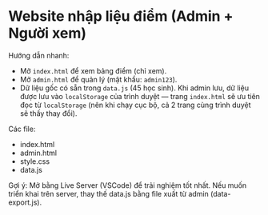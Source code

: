 # Website nhập liệu điểm (Admin + Người xem)

Hướng dẫn nhanh:
- Mở `index.html` để xem bảng điểm (chỉ xem).
- Mở `admin.html` để quản lý (mật khẩu: `admin123`).
- Dữ liệu gốc có sẵn trong `data.js` (45 học sinh). Khi admin lưu, dữ liệu được lưu vào `localStorage` của trình duyệt — trang `index.html` sẽ ưu tiên đọc từ `localStorage` (nên khi chạy cục bộ, cả 2 trang cùng trình duyệt sẽ thấy thay đổi).

Các file:
- index.html
- admin.html
- style.css
- data.js

Gợi ý: Mở bằng Live Server (VSCode) để trải nghiệm tốt nhất. Nếu muốn triển khai trên server, thay thế data.js bằng file xuất từ admin (data-export.js).
